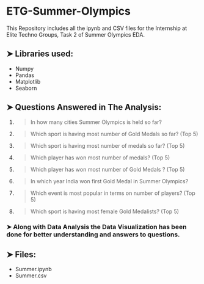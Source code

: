 # ETG-Summer-Olympics

This Repository includes all the ipynb and CSV files for the Internship at Elite Techno Groups, Task 2 of Summer Olympics EDA.

## ➤ Libraries used:
- Numpy
- Pandas
- Matplotlib
- Seaborn

## ➤ Questions Answered in The Analysis:

1. >In how many cities Summer Olympics is held so far?
2. >Which sport is having most number of Gold Medals so far? (Top 5)
3. >Which sport is having most number of medals so far? (Top 5)
4. >Which player has won most number of medals? (Top 5)
5. >Which player has won most number of Gold Medals ? (Top 5)
6. >In which year India won first Gold Medal in Summer Olympics?
7. >Which event is most popular in terms on number of players? (Top 5)
8. >Which sport is having most female Gold Medalists? (Top 5)

### ➤ Along with Data Analysis the Data Visualization has been done for better understanding and answers to questions.

## ➤ Files:
- Summer.ipynb
- Summer.csv
